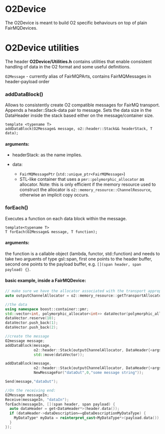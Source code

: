 # O2Device

The O2Device is meant to build O2 specific behaviours on top of plain FairMQDevices.

# O2Device utilities

The header **O2Device/Utilities.h** contains utilities that enable consistent handling of 
data in the O2 format and some useful definitions.

```O2Message``` - currently alias of FairMQPArts, contains FairMQMessages in header-payload order

### addDataBlock()
Allows to consistently create O2 compatible messages for FairMQ transport.
Appends a header::Stack-data pair to message. Sets the data size in the DataHeader inside the stack based either on the message/container size.

```
template <typename T>
addDataBlock(O2Message& message, o2::header::Stack&& headerStack, T data);
```
#### arguments:
- headerStack: as the name implies.

- data:
  - ```FairMQMessagePtr``` (```std::unique_ptr<FairMQMessage>```)
  - STL-like container that uses a ```pmr::polymorphic_allocator``` as allocator. Note: this is only efficient if
    the memory resource used to construct the allocator is ```o2::memory_resource::ChannelResource```, otherwise an implicit copy occurs.

### forEach()
Executes a function on each data block within the message.

```
template<typename T>
T forEach(O2Message& message, T function);
```
#### arguments:
the function is a callable object (lambda, functor, std::function) and needs to take two arguents of type gsl::span, first one points to the header buffer, second one points to the payload buffer, e.g. ```[](span header, span payload) {}```.


#### basic example, inside a FairMQDevice:
```C++
// make sure we have the allocator associated with the transport appropriate for the selected channel:
auto outputChannelAllocator = o2::memory_resource::getTransportAllocator(GetChannel("dataOut").Transport());

//the data
using namespace boost::container::pmr;
std::vector<int, polymorphic_allocator<int>> dataVector(polymorphic_allocator<int>{outputChannelAllocator});
dataVector.reserve(10);
dataVector.push_back(1);
dataVector.push_back(2);

//create the message
O2message message;
addDataBlock(message,
             o2::header::Stack{outputChannelAllocator, DataHeader{<args>}},
             std::move(dataVector));

addDataBlock(message,
             o2::header::Stack{outputChannelAllocator, DataHeader{<args>}},
             NewMessageFor("dataOut",0,"some message string"));

Send(message,"dataOut");

//On the receiving end:
O2Message messageIn;
Receive(messageIn, "dataIn");
forEach(messageIn, [](span header, span payload) {
  auto dataHeader = get<DataHeader*>(header.data());
  if (dataHeader->dataDescription==gDataDescriptionMyDataType) {
    MyDataType* myData = reinterpret_cast<MyDataType*>(payload.data());
  }
});

```

